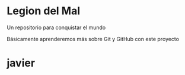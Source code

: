 # Legion del Mal
Un repositorio para conquistar el mundo

Básicamente aprenderemos más sobre Git y GitHub con este proyecto


# javier
